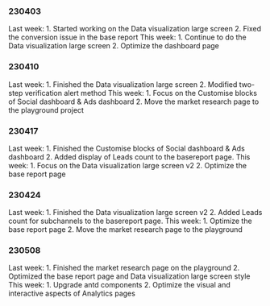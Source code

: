

<!-- config: { "id": "diary-2304", "title": "工作日记-23年4月", "created_at": "2023-04-30T23:59:59Z" } --> 
<!-- intro: 迁移记录的23年4月godigitalchina工作日记 -->


### 230403 

Last week:
    1. Started working on the Data visualization large screen
    2. Fixed the conversion issue in the base report
This week:
    1. Continue to do the Data visualization large screen
    2. Optimize the dashboard page

 
### 230410

Last week:
    1. Finished the Data visualization large screen
    2. Modified two-step verification alert method
This week:
    1. Focus on the Customise blocks of Social dashboard & Ads dashboard
    2. Move the market research page to the playground project


### 230417

Last week:
    1. Finished the Customise blocks of Social dashboard & Ads dashboard
    2. Added display of Leads count to the basereport page.
This week:
    1. Focus on the Data visualization large screen v2
    2. Optimize the base report page


### 230424
 
Last week:
    1. Finished the Data visualization large screen v2
    2. Added Leads count for subchannels to the basereport page.
This week:
    1. Optimize the base report page
    2. Move the market research page to the playground
 
 
### 230508

Last week:
    1. Finished the market research page on the playground
    2. Optimized the base report page and Data visualization large screen style
This week:
    1. Upgrade antd components
    2. Optimize the visual and interactive aspects of Analytics pages
  